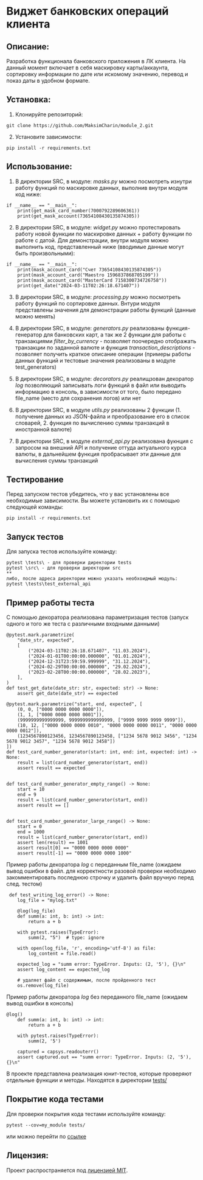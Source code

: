 # Виджет банковских операций клиента

## Описание:

Разработка функционала банковского приложения в ЛК клиента. На данный момент включает в себя маскировку карты/аккаунта,
сортировку информации по дате или искомому значению, перевод и показ даты в удобном формате.

## Установка:

1. Клонируйте репозиторий:

```
git clone https://github.com/MaksimCharin/module_2.git
```

2. Установите зависимости:

```
pip install -r requirements.txt
```

## Использование:

1. В директории SRC, в модуле: *masks.py* можно посмотреть изнутри работу функций по маскировке данных,
выполнив внутри модуля код ниже:
```
if __name__ == "__main__":
    print(get_mask_card_number(7000792289606361))
    print(get_mask_account(73654108430135874305))
```
2. В директории SRC, в модуле: *widget.py* можно протестировать работу новой функции по маскировке данных + работу
   функции по работе с датой. Для демонстрации, внутри модуля можно выполнить код, представленный ниже
   (вводимые данные могут быть произвольными):
```
if __name__ == "__main__":
    print(mask_account_card("Счет 73654108430135874305"))
    print(mask_account_card("Maestro 1596837868705199"))
    print(mask_account_card("MasterCard 7158300734726758"))
    print(get_date("2024-03-11T02:26:18.671407"))

```
3. В директории SRC, в модуле: *processing.py* можно посмотреть работу функций по сортировке данных. Внтури модуля
представлены значения для демонстрации работы функций (данные можно менять)


4. В директории SRC, в модуле: *generators.py* реализованы функция-генератор для банковских карт, а так же 2 функции
для работы с транзакциями *filter_by_currency* - позволяет поочередно отображать транзакции по заданной валюте
и функция *transaction_descriptions* - позволяет получить краткое описание операции (примеры работы данных функций
и тестовые значения реализованы в модуле test_generators)


5. В директории SRC, в модуле: *decorators.py* реалищзован декоратор *log* позволяющий записывать логи функций в файл
или выводить информацию в консоль, в зависимости от того, было передано file_name (место для сохранения логов) или нет


6. В директории SRC, в модуле *utils.py* реализованы 2 функции (1. получение данных из JSON-файла и преобразование его
в список словарей, 2. функция по вычислению суммы транзакций в иностранной валюте)


7. В директории SRC, в модуле *external_api.py* реализована фукнция с запросом на внешний API и получение оттуда
актуального курса валюты, в дальнейшем функция пробрасывает эти данные для вычисления суммы транзакций
## Тестирование
Перед запуском тестов убедитесь, что у вас установлены все необходимые зависимости. 
Вы можете установить их с помощью следующей команды:

```
pip install -r requirements.txt
```

## Запуск тестов
Для запуска тестов используйте команду:
```
pytest \tests\ - для проверки директории tests
pytest \src\ - для проверки директории src
**
либо, после адреса директории можно указать необхоидмый модуль:
pytest \tests\test_external_api

```
## Пример работы теста
С помощью декоратора реализована параметризация тестов (запуск одного и того же теста с различными входными данными)
```
@pytest.mark.parametrize(
    "date_str, expected",
    [
        ("2024-03-11T02:26:18.671407", "11.03.2024"),
        ("2024-01-01T00:00:00.000000", "01.01.2024"),
        ("2024-12-31T23:59:59.999999", "31.12.2024"),
        ("2024-02-29T00:00:00.000000", "29.02.2024"),
        ("2023-02-28T00:00:00.000000", "28.02.2023"),
    ],
)
def test_get_date(date_str: str, expected: str) -> None:
    assert get_date(date_str) == expected
```
```
@pytest.mark.parametrize("start, end, expected", [
    (0, 0, ["0000 0000 0000 0000"]),
    (1, 1, ["0000 0000 0000 0001"]),
    (9999999999999999, 9999999999999999, ["9999 9999 9999 9999"]),
    (10, 12, ["0000 0000 0000 0010", "0000 0000 0000 0011", "0000 0000 0000 0012"]),
    (1234567890123456, 1234567890123458, ["1234 5678 9012 3456", "1234 5678 9012 3457", "1234 5678 9012 3458"])
])
def test_card_number_generator(start: int, end: int, expected: int) -> None:
    result = list(card_number_generator(start, end))
    assert result == expected


def test_card_number_generator_empty_range() -> None:
    start = 10
    end = 9
    result = list(card_number_generator(start, end))
    assert result == []


def test_card_number_generator_large_range() -> None:
    start = 0
    end = 1000
    result = list(card_number_generator(start, end))
    assert len(result) == 1001
    assert result[0] == "0000 0000 0000 0000"
    assert result[-1] == "0000 0000 0000 1000"
```
Пример работы декоратора *log* с переданным file_name (ожидаем вывод ошибки в файл. для корректности разовой проверки
необходимо закомментировать последнюю строчку и удалить файл вручную перед след. тестом)
```
 def test_writing_log_error() -> None:
    log_file = "mylog.txt"

    @log(log_file)
    def summ(a: int, b: int) -> int:
        return a + b

    with pytest.raises(TypeError):
        summ(2, "5")  # type: ignore

    with open(log_file, 'r', encoding='utf-8') as file:
        log_content = file.read()

    expected_log = "summ error: TypeError. Inputs: (2, '5'), {}\n"
    assert log_content == expected_log

    # удаляет файл с содержимым, после пройденного тест
    os.remove(log_file)   
```
Пример работы декоратора *log* без переданного file_name (ожидаем вывод ошибки в консоль)
```
@log()
    def summ(a: int, b: int) -> int:
        return a + b

    with pytest.raises(TypeError):
        summ(2, '5')

    captured = capsys.readouterr()
    assert captured.out == "summ error: TypeError. Inputs: (2, '5'), {}\n"
```
В проекте представлена реализация юнит-тестов, которые проверяют отдельные функции и методы. 
Находятся в директории [tests/](https://github.com/MaksimCharin/module_2/tree/feature/homework_11_1/tests)
## Покрытие кода тестами
Для проверки покрытия кода тестами используйте команду:
```
pytest --cov=my_module tests/
```
или можно перейти по [ссылке](https://github.com/MaksimCharin/module_2/tree/feature/homework_11_1/htmlcov/index.html)


## Лицензия:

Проект распространяется под [лицензией MIT](LICENSE).